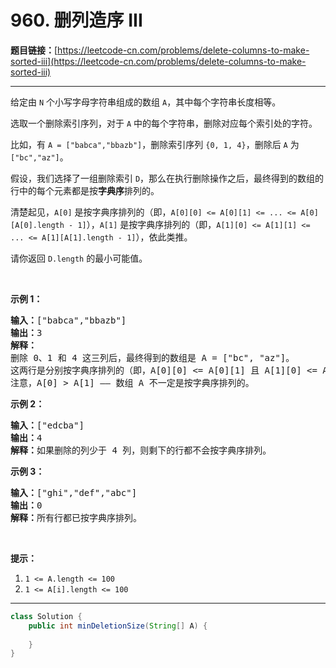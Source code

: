 # 960. 删列造序 III

**题目链接：**[https://leetcode-cn.com/problems/delete-columns-to-make-sorted-iii](https://leetcode-cn.com/problems/delete-columns-to-make-sorted-iii)

---

<div class="content__1Y2H">
 <div class="notranslate">
  <p>给定由&nbsp;<code>N</code>&nbsp;个小写字母字符串组成的数组&nbsp;<code>A</code>，其中每个字符串长度相等。</p> 
  <p>选取一个删除索引序列，对于&nbsp;<code>A</code>&nbsp;中的每个字符串，删除对应每个索引处的字符。</p> 
  <p>比如，有&nbsp;<code>A = ["babca","bbazb"]</code>，删除索引序列&nbsp;<code>{0, 1, 4}</code>，删除后&nbsp;<code>A</code>&nbsp;为<code>["bc","az"]</code>。</p> 
  <p>假设，我们选择了一组删除索引&nbsp;<code>D</code>，那么在执行删除操作之后，最终得到的数组的行中的每个元素都是按<strong>字典序</strong>排列的。</p> 
  <p>清楚起见，<code>A[0]</code>&nbsp;是按字典序排列的（即，<code>A[0][0] &lt;= A[0][1] &lt;= ... &lt;= A[0][A[0].length - 1]</code>），<code>A[1]</code>&nbsp;是按字典序排列的（即，<code>A[1][0] &lt;= A[1][1] &lt;= ... &lt;= A[1][A[1].length - 1]</code>），依此类推。</p> 
  <p>请你返回&nbsp;<code>D.length</code>&nbsp;的最小可能值。</p> 
  <p>&nbsp;</p> 
  <p><strong>示例 1：</strong></p> 
  <pre class="language-text"><strong>输入：</strong>["babca","bbazb"]
<strong>输出：</strong>3
<strong>解释：
</strong>删除 0、1 和 4 这三列后，最终得到的数组是 A = ["bc", "az"]。
这两行是分别按字典序排列的（即，A[0][0] &lt;= A[0][1] 且 A[1][0] &lt;= A[1][1]）。
注意，A[0] &gt; A[1] —— 数组 A 不一定是按字典序排列的。
</pre> 
  <p><strong>示例 2：</strong></p> 
  <pre class="language-text"><strong>输入：</strong>["edcba"]
<strong>输出：</strong>4
<strong>解释：</strong>如果删除的列少于 4 列，则剩下的行都不会按字典序排列。
</pre> 
  <p><strong>示例 3：</strong></p> 
  <pre class="language-text"><strong>输入：</strong>["ghi","def","abc"]
<strong>输出：</strong>0
<strong>解释：</strong>所有行都已按字典序排列。
</pre> 
  <p>&nbsp;</p> 
  <p><strong>提示：</strong></p> 
  <ol> 
   <li><code>1 &lt;= A.length &lt;= 100</code></li> 
   <li><code>1 &lt;= A[i].length &lt;= 100</code></li> 
  </ol> 
 </div>
</div>

---

```java
class Solution {
    public int minDeletionSize(String[] A) {
        
    }
}
```
